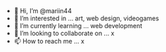 - 👋 Hi, I’m @mariin44
- 👀 I’m interested in ... art, web design, videogames
- 🌱 I’m currently learning ... web development
- 💞️ I’m looking to collaborate on ... x
- 📫 How to reach me ... x

<!---
mariin44/mariin44 is a ✨ special ✨ repository because its `README.md` (this file) appears on your GitHub profile.
You can click the Preview link to take a look at your changes.
--->
